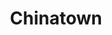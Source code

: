 ---
title: "Chinatown"
image: "chinatown-0161.jpg"
exif:
  location:
    name: "San Fran, CA"
rating: 12
---